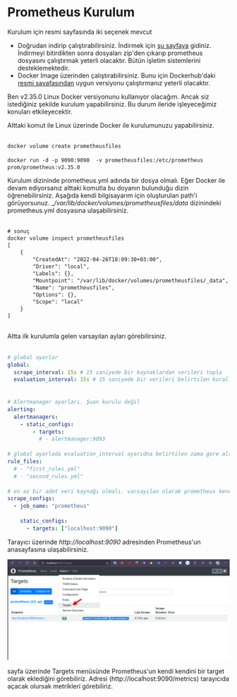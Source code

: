 # Prometheus Kurulum

Kurulum için resmi sayfasında iki seçenek mevcut

- Doğrudan indirip çalıştırabilirsiniz. İndirmek için [şu sayfaya](https://prometheus.io/download/) gidiniz. İndirmeyi bitirdikten sonra dosyaları zip'den çıkarıp prometheus dosyasını çalıştırmak yeterli olacaktır. Bütün işletim sistemlerini desteklemektedir.
- Docker Image üzerinden çalıştırabilirsiniz. Bunu için Dockerhub'daki [resmi sayafasından](https://hub.docker.com/r/prom/prometheus) uygun versiyonu çalıştırmanız yeterli olacaktır. 

Ben v2.35.0 Linux Docker versiyonunu kullanıyor olacağım. Ancak siz istediğiniz şekilde kurulum yapabilirsiniz. Bu durum ileride işleyeceğimiz konuları etkileyecektir.

Alttaki komut ile Linux üzerinde Docker ile kurulumunuzu yapabilirsiniz.

```shell

docker volume create prometheusfiles

docker run -d -p 9090:9090  -v prometheusfiles:/etc/prometheus  prom/prometheus:v2.35.0
```
Kurulum dizininde prometheus.yml adında bir dosya olmalı. Eğer Docker ile devam ediyorsanız alttaki komutla bu doyanın bulunduğu dizin öğrenebilirsiniz. Aşağıda kendi bilgisayarım için oluşturulan path'i görüyorsunuz. __/var/lib/docker/volumes/prometheusfiles/_data__ dizinindeki prometheus.yml dosyasına ulaşabilirsiniz.

```shell

# sonuç
docker volume inspect prometheusfiles
[
    {
        "CreatedAt": "2022-04-26T18:09:30+03:00",
        "Driver": "local",
        "Labels": {},
        "Mountpoint": "/var/lib/docker/volumes/prometheusfiles/_data",
        "Name": "prometheusfiles",
        "Options": {},
        "Scope": "local"
    }
]


```

Altta ilk kurulumla gelen varsayılan ayları görebilirsiniz.


```yml

# global ayarlar
global:
  scrape_interval: 15s # 15 saniyede bir kaynaklardan verileri topla
  evaluation_interval: 15s # 15 saniyede bir verileri belirtilen kurallara göre verilier işle


# Alertmanager ayarları. Şuan kurulu değil
alerting:
  alertmanagers:
    - static_configs:
        - targets:
          # - alertmanager:9093

# global ayarlada evaluation_interval ayarıdna belirtilen zama gore alttaki kuralları yükle
rule_files:
  # - "first_rules.yml"
  # - "second_rules.yml"

# en az bir adet veri kaynağı olmalı. varsayılan olarak prometheus kendini eklemiş
scrape_configs:
  - job_name: "prometheus"

    static_configs:
      - targets: ["localhost:9090"]

```

Tarayıcı üzerinde _http://localhost:9090_ adresinden Prometheus'un anasayfasına ulaşabilirsiniz.

![homepage.png](files/homepage.png)

sayfa üzerinde Targets menüsünde Prometheus'un kendi kendini bir target olarak eklediğini görebiliriz. Adresi (http://localhost:9090/metrics) tarayıcıda açacak olursak metrikleri görebiliriz.




